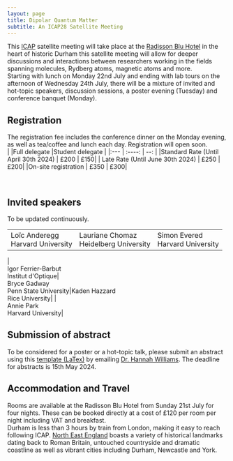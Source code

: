 ```yaml
---
layout: page
title: Dipolar Quantum Matter
subtitle: An ICAP28 Satellite Meeting
---
```

This [ICAP](https://icap28.com/) satellite meeting will take place at the [Radisson Blu Hotel]( https://www.radissonhotels.com/en-us/hotels/radisson-blu-durham?facilitatorId=RHGSEM&cid=a%3Aps+b%3Abng+c%3Aemea+i%3Abrand+e%3Ardb+d%3Aukirwe+r%3Abrt+f%3Aen-US+g%3Aho+h%3AGBXVU1+v%3Acf&gclid=d215526a5491147c6fea37a1275fea3f&gclsrc=3p.ds&msclkid=d215526a5491147c6fea37a1275fea3f&utm_source=bing&utm_medium=cpc&utm_campaign=MS_GBR-IRL_CR_UKIRWE_sk_Brand_Durham_GBXVU1_EN_PH%26EX_United+Kingdom&utm_term=radisson+blu+durham&utm_content=Brand_Durham_Hotel_EX_A.+Migration) 
in the heart of historic Durham this satellite meeting will allow for deeper discussions and interactions between researchers working in the fields spanning molecules, Rydberg atoms, magnetic atoms and more. <br> 
Starting with lunch on Monday 22nd July and ending with lab tours on the afternoon of Wednesday 24th July, there will be a mixture of invited and hot-topic speakers, discussion sessions, a poster evening (Tuesday) and 
conference banquet (Monday). <br>
## Registration
The registration fee includes the conference dinner on the Monday evening, as well as tea/coffee and lunch each day. Registration will open soon. <br>
|   |Full delegate |Student delegate |
|:---  | :----: |  --: |
|Standard Rate (Until April 30th 2024) | £200 | £150|
| Late Rate (Until June 30th 2024) | £250 | £200|
|On-site registration | £350 | £300|

<br>

## Invited speakers
To be updated continuously.<br>

<table>
<tr><td><img src="{{ site.url }}{{ site.baseurl }}/events/img/Loic_small.png" alt="" /> <br>Loïc Anderegg <br> Harvard University </td><td> <img src="{{ site.url }}{{ site.baseurl }}/events/img/Lauriane_small.png" alt="" /> <br>Lauriane Chomaz <br> Heidelberg University </td><td> <img src="{{ site.url }}{{ site.baseurl }}/events/img/simon_small.png" alt="" /> <br>Simon Evered <br> Harvard University</td></tr> 
</table>
|<img src="{{ site.url }}{{ site.baseurl }}/events/img/Igor_small.png" alt="" /> <br>Igor Ferrier-Barbut <br> Institut d'Optique|<img src="{{ site.url }}{{ site.baseurl }}/events/img/bryce_small.png" alt="" /> <br>Bryce Gadway <br> Penn State University|Kaden Hazzard <br> Rice University|
|<img src="{{ site.url }}{{ site.baseurl }}/events/img/annie_small.png" alt="" /> <br>Annie Park <br> Harvard University| 

## Submission of abstract
To be considered for a poster or a hot-topic talk, please submit an abstract using this <a href="https://durham-qlm.uk/events/dqm2024_abstract_template.tex" download> template (LaTex)</a> by emailing <a href="mailto:hannah.williams4@durham.ac.uk?subject=Dipolar meeting abstract submission">Dr. Hannah Williams</a>. The deadline for abstracts is 15th May 2024.
## Accommodation and Travel
Rooms are available at the Radisson Blu Hotel from Sunday 21st July for four nights. These can be booked directly at a cost of £120 per room per night including VAT and breakfast. <br>
Durham is less than 3 hours by train from London, making it easy to reach following ICAP. [North East England](https://www.visitnortheastengland.com/) boasts a variety of historical landmarks dating back to Roman Britain, untouched countryside and dramatic coastline as well as vibrant cities including Durham, Newcastle and York. 
## 


